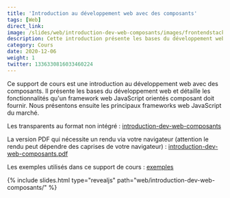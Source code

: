 ```yaml
---
title: 'Introduction au développement web avec des composants'
tags: [Web]
direct_link:
image: /slides/web/introduction-dev-web-composants/images/frontendstack.png
description: Cette introduction présente les bases du développement web et détaille les fonctionnalités qu'un framework web JavaScript orientés composant doit fournir. 
category: Cours
date: 2020-12-06
weight: 1
twitter: 1336330816033460224
---
```


Ce support de cours est une introduction au développement web avec des composants. Il présente les bases du développement web et détaille les fonctionnalités qu'un framework web JavaScript orientés composant doit fournir. Nous présentons ensuite les principaux frameworks web JavaScript du marché.

Les transparents au format non intégré : [introduction-dev-web-composants](/slides/web/introduction-dev-web-composants)

La version PDF qui nécessite un rendu via votre navigateur (attention le rendu peut dépendre des caprises de votre navigateur) : <a target="_blank" href="/slides/web/introduction-dev-web-composants?print-pdf">introduction-dev-web-composants.pdf</a>

Les exemples utilisés dans ce support de cours : [exemples](https://github.com/mickaelbaron/mickaelbaron.github.io/tree/master/slides/web/introduction-web-composants/examples)

{% include slides.html type="revealjs" path="web/introduction-dev-web-composants/" %}
